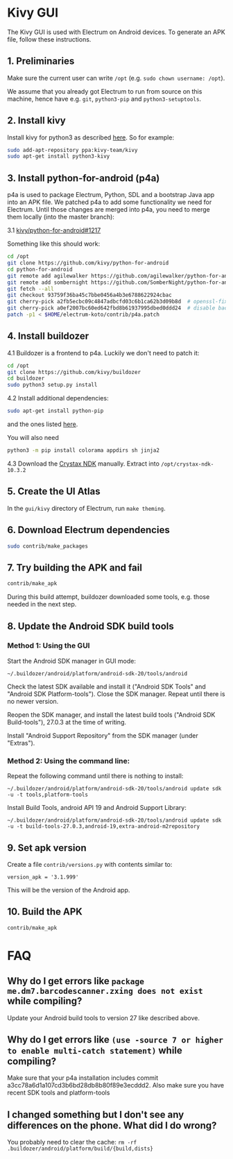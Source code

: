 # Kivy GUI

The Kivy GUI is used with Electrum on Android devices. To generate an APK file, follow these instructions.

## 1. Preliminaries

Make sure the current user can write `/opt` (e.g. `sudo chown username: /opt`).

We assume that you already got Electrum to run from source on this machine,
hence have e.g. `git`, `python3-pip` and `python3-setuptools`.

## 2. Install kivy

Install kivy for python3 as described [here](https://kivy.org/docs/installation/installation-linux.html).
So for example:
```sh
sudo add-apt-repository ppa:kivy-team/kivy
sudo apt-get install python3-kivy
```


## 3. Install python-for-android (p4a)
p4a is used to package Electrum, Python, SDL and a bootstrap Java app into an APK file. 
We patched p4a to add some functionality we need for Electrum. Until those changes are
merged into p4a, you need to merge them locally (into the master branch):

3.1 [kivy/python-for-android#1217](https://github.com/kivy/python-for-android/pull/1217)

Something like this should work:

```sh
cd /opt
git clone https://github.com/kivy/python-for-android
cd python-for-android
git remote add agilewalker https://github.com/agilewalker/python-for-android
git remote add sombernight https://github.com/SomberNight/python-for-android
git fetch --all
git checkout 93759f36ba45c7bbe0456a4b3e6788622924cbac
git cherry-pick a2fb5ecbc09c4847adbcfd03c6b1ca62b3d09b8d  # openssl-fix
git cherry-pick a0ef2007bc60ed642fbd8b61937995dbed0ddd24  # disable backups
patch -p1 < $HOME/electrum-koto/contrib/p4a.patch
```

## 4. Install buildozer
4.1 Buildozer is a frontend to p4a. Luckily we don't need to patch it:

```sh
cd /opt
git clone https://github.com/kivy/buildozer
cd buildozer
sudo python3 setup.py install
```

4.2 Install additional dependencies:
```sh
sudo apt-get install python-pip
```
and the ones listed
[here](https://buildozer.readthedocs.io/en/latest/installation.html#targeting-android).

You will also need
```sh
python3 -m pip install colorama appdirs sh jinja2
```


4.3 Download the [Crystax NDK](https://www.crystax.net/en/download) manually.
Extract into `/opt/crystax-ndk-10.3.2`


## 5. Create the UI Atlas
In the `gui/kivy` directory of Electrum, run `make theming`.

## 6. Download Electrum dependencies
```sh
sudo contrib/make_packages
```

## 7. Try building the APK and fail

```sh
contrib/make_apk
```

During this build attempt, buildozer downloaded some tools,
e.g. those needed in the next step.

## 8. Update the Android SDK build tools

### Method 1: Using the GUI

  Start the Android SDK manager in GUI mode:
  
    ~/.buildozer/android/platform/android-sdk-20/tools/android

  Check the latest SDK available and install it
  ("Android SDK Tools" and "Android SDK Platform-tools").
  Close the SDK manager. Repeat until there is no newer version.
  
  Reopen the SDK manager, and install the latest build tools
  ("Android SDK Build-tools"), 27.0.3 at the time of writing.
  
  Install "Android Support Repository" from the SDK manager (under "Extras").

### Method 2: Using the command line:

  Repeat the following command until there is nothing to install:

    ~/.buildozer/android/platform/android-sdk-20/tools/android update sdk -u -t tools,platform-tools

  Install Build Tools, android API 19 and Android Support Library:

    ~/.buildozer/android/platform/android-sdk-20/tools/android update sdk -u -t build-tools-27.0.3,android-19,extra-android-m2repository


## 9. Set apk version

Create a file `contrib/versions.py` with contents similar to:
```
version_apk = '3.1.999' 
```
This will be the version of the Android app.

## 10. Build the APK

```sh
contrib/make_apk
```

# FAQ
## Why do I get errors like `package me.dm7.barcodescanner.zxing does not exist` while compiling?
Update your Android build tools to version 27 like described above.

## Why do I get errors like  `(use -source 7 or higher to enable multi-catch statement)` while compiling?
Make sure that your p4a installation includes commit a3cc78a6d1a107cd3b6bd28db8b80f89e3ecddd2.
Also make sure you have recent SDK tools and platform-tools

## I changed something but I don't see any differences on the phone. What did I do wrong?
You probably need to clear the cache: `rm -rf .buildozer/android/platform/build/{build,dists}`
